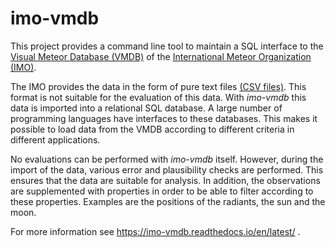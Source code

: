 # imo-vmdb

This project provides a command line tool to maintain a SQL interface to the
[Visual Meteor Database (VMDB)](https://www.imo.net/members/imo_vmdb/)
of the
[International Meteor Organization (IMO)](https://www.imo.net/).

The IMO provides the data in the form of pure text files [(CSV files)](https://en.wikipedia.org/wiki/Comma-separated_values).
This format is not suitable for the evaluation of this data.
With *imo-vmdb* this data is imported into a relational SQL database.
A large number of programming languages have interfaces to these databases.
This makes it possible to load data from the VMDB according to different criteria in different applications.

No evaluations can be performed with *imo-vmdb* itself.
However, during the import of the data, various error and plausibility checks are performed.
This ensures that the data are suitable for analysis.
In addition, the observations are supplemented with properties in order to be able to filter according to these properties.
Examples are the positions of the radiants, the sun and the moon.

For more information see https://imo-vmdb.readthedocs.io/en/latest/
.

